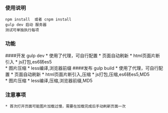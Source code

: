 ###  使用说明
	npm install  或者 cnpm install
	gulp dev 启动 服务器
	测试可单独执行每项

### 功能

####开发
	gulp dev
	* 使用了代理，可自行配置
	* 页面自动刷新
	* html页面片断引入
	* js打包,es6转es5	
	* 图片压缩
	* less编译,浏览器前缀
####发布
	gulp build
	* 使用了代理，可自行配置
	* 页面自动刷新
	* html页面片断引入,压缩
	* js打包,压缩,es6转es5,MD5	
	* 图片压缩
	* less编译,压缩,浏览器前缀,MD5

### 注意事项
	* 首次打开页面可能图片加载过慢，需要在加载完成后手动刷新页面一次



